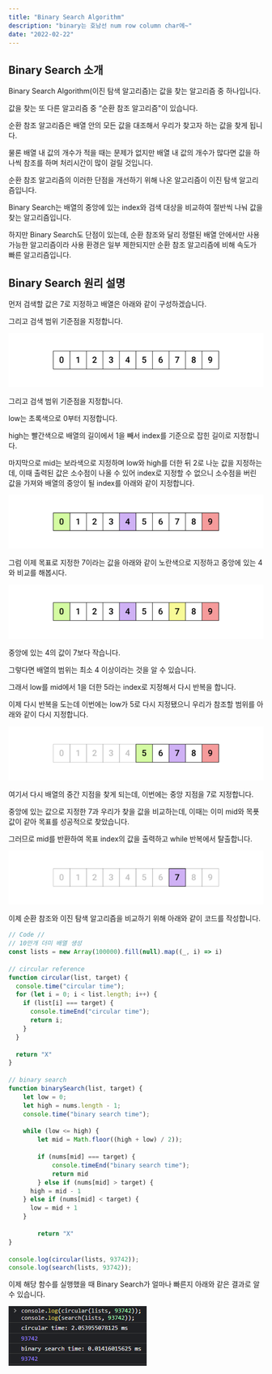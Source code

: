 ```yaml
---
title: "Binary Search Algorithm"
description: "binary는 호남선 num row column char에~"
date: "2022-02-22"
---
```


## Binary Search 소개

Binary Search Algorithm(이진 탐색 알고리즘)는 값을 찾는 알고리즘 중 하나입니다.

값을 찾는 또 다른 알고리즘 중 “순환 참조 알고리즘"이 있습니다.

순환 참조 알고리즘은 배열 안의 모든 값을 대조해서 우리가 찾고자 하는 값을 찾게 됩니다.

물론 배열 내 값의 개수가 적을 때는 문제가 없지만 배열 내 값의 개수가 많다면 값을 하나씩 참조를 하며 처리시간이 많이 걸릴 것입니다.

순환 참조 알고리즘의 이러한 단점을 개선하기 위해 나온 알고리즘이 이진 탐색 알고리즘입니다.

Binary Search는 배열의 중앙에 있는 index와 검색 대상을 비교하여 절반씩 나눠 값을 찾는 알고리즘입니다.

하지만 Binary Search도 단점이 있는데, 순환 참조와 달리 정렬된 배열 안에서만 사용 가능한 알고리즘이라 사용 환경은 일부 제한되지만 순환 참조 알고리즘에 비해 속도가 빠른 알고리즘입니다.

## Binary Search 원리 설명

먼저 검색할 값은 7로 지정하고 배열은 아래와 같이 구성하겠습니다.

그리고 검색 범위 기준점을 지정합니다.

![binary-0.png](./binary-0.png)

그리고 검색 범위 기준점을 지정합니다.

low는 초록색으로 0부터 지정합니다.

high는 빨간색으로 배열의 길이에서 1을 빼서 index를 기준으로 잡힌 길이로 지정합니다.

마지막으로 mid는 보라색으로 지정하며 low와 high를 더한 뒤 2로 나눈 값을 지정하는데, 이때 출력된 값은 소수점이 나올 수 있어 index로 지정할 수 없으니 소수점을 버린 값을 가져와 배열의 중앙이 될 index를 아래와 같이 지정합니다.

![binary-1.png](./binary-1.png)

그럼 이제 목표로 지정한 7이라는 값을 아래와 같이 노란색으로 지정하고 중앙에 있는 4와 비교를 해봅시다.

![binary-2.png](./binary-2.png)

중앙에 있는 4의 값이 7보다 작습니다.

그렇다면 배열의 범위는 최소 4 이상이라는 것을 알 수 있습니다.

그래서 low를 mid에서 1을 더한 5라는 index로 지정해서 다시 반복을 합니다.

이제 다시 반복을 도는데 이번에는 low가 5로 다시 지정됐으니 우리가 참조할 범위를 아래와 같이 다시 지정합니다.

![binary-3.png](./binary-3.png)

여기서 다시 배열의 중간 지점을 찾게 되는데, 이번에는 중앙 지점을 7로 지정합니다.

중앙에 있는 값으로 지정한 7과 우리가 찾을 값을 비교하는데, 이때는 이미 mid와 목푯값이 같아 목표를 성공적으로 찾았습니다.

그러므로 mid를 반환하여 목표 index의 값을 출력하고 while 반복에서 탈출합니다.

![binary-4.png](./binary-4.png)

이제 순환 참조와 이진 탐색 알고리즘을 비교하기 위해 아래와 같이 코드를 작성합니다.

```js
// Code //
// 10만개 더미 배열 생성
const lists = new Array(100000).fill(null).map((_, i) => i)

// circular reference
function circular(list, target) {
  console.time("circular time");
  for (let i = 0; i < list.length; i++) {
    if (list[i] === target) {
      console.timeEnd("circular time");
      return i;
    }
  }

  return "X"
}

// binary search
function binarySearch(list, target) {
	let low = 0;
	let high = nums.length - 1;
	console.time("binary search time");

	while (low <= high) {
		let mid = Math.floor((high + low) / 2));

		if (nums[mid] === target) {
			console.timeEnd("binary search time");
			return mid
		} else if (nums[mid] > target) {
      high = mid - 1
    } else if (nums[mid] < target) {
      low = mid + 1
    }

		return "X"
}

console.log(circular(lists, 93742));
console.log(search(lists, 93742));
```

이제 해당 함수를 실행했을 때 Binary Search가 얼마나 빠른지 아래와 같은 결과로 알 수 있습니다.

![binary-result](./binary-result.png)

